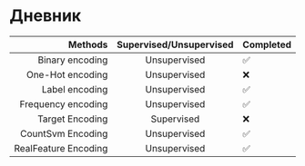 # Дневник
| Methods | Supervised/Unsupervised | Completed |
|-------:|:---------:|:--|
| Binary encoding | Unsupervised | :white_check_mark: |
| One-Hot encoding | Unsupervised |  :x: |
| Label encoding | Unsupervised | :white_check_mark: |
| Frequency encoding | Unsupervised | :white_check_mark: |
| Target Encoding | Supervised | :x: |
| CountSvm Encoding | Unsupervised | :white_check_mark: |
| RealFeature Encoding | Unsupervised | :white_check_mark: |
